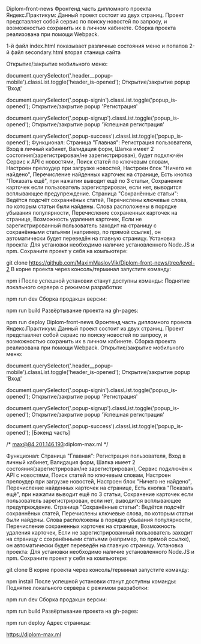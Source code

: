 Diplom-front-news
Фронтенд часть дипломного проекта Яндекс.Практикум:
Данный проект состоит из двух страниц. 
Проект представляет собой сервис по поиску новостей по запросу, и возможностью сохранить их в личном кабинете.
Сборка проекта реализована при помощи Webpack.

1-й файл index.html показывает различные состояния меню и попапов
2-й файл secondary.html вторая станица сайта

Открытие/закрытие мобильного меню:

document.querySelector('.header__popup-mobile').classList.toggle('header_is-opened');
Открытие/закрытие popup 'Вход'

document.querySelector('.popup-signin').classList.toggle('popup_is-opened');
Открытие/закрытие popup 'Регистрация'

document.querySelector('.popup-signup').classList.toggle('popup_is-opened');
Открытие/закрытие popup 'Успешная регистрация'

document.querySelector('.popup-success').classList.toggle('popup_is-opened');
Функционал:
Страница "Главная":
Регистрация пользователя,
Вход в личный кабинет,
Валидация форм,
Шапка имеет 2 состояния(зарегистрирован/не зарегистрирован),
будет подключён Сервис к API с новостями,
Поиск статей по ключевым словам,
Настроен прелоудер при загрузке новостей,
Настроен блок "Ничего не найдено",
Перечисление найденных карточек на странице,
Есть кнопка "Показать ещё", при нажатии выводит ещё по 3 статьи,
Сохранение карточек если пользователь зарегистрирован, если нет, выводится всплывающее предупреждение.
Страница "Сохранённые статьи":
Ведётся подсчёт сохраннёных статей,
Перечислены ключевые слова, по которым статьи были найдены. Слова расположены в порядке убывания популярности,
Перечисление сохраненных карточек на странице,
Возможность удаления карточек,
Если не зарегистрированный пользователь заходит на страницу с сохранёнными статьями (например, по прямой ссылке), он автоматически будет переведён на главную страницу.
Установка проекта:
Для установки необходимо наличие установленного Node.JS и npm. Сохраните проект у себя на компьютере:

git clone https://github.com/MaximMaslovVik/Diplom-front-news/tree/level-2
В корне проекта через консоль/терминал запустите команду:

npm i
После успешной установки станут доступны команды:
Поднятие локального сервера с режимом разработки:

npm run dev
Сборка продакшн версии:

npm run build
Развёртывание проекта на gh-pages:

npm run deploy
Diplom-front-news Фронтенд часть дипломного проекта Яндекс.Практикум: Данный проект состоит из двух страниц. Проект представляет собой сервис по поиску новостей по запросу, и возможностью сохранить их в личном кабинете. Сборка проекта реализована при помощи Webpack. Открытие/закрытие мобильного меню:

document.querySelector('.header__popup-mobile').classList.toggle('header_is-opened'); Открытие/закрытие popup 'Вход'

document.querySelector('.popup-signin').classList.toggle('popup_is-opened'); Открытие/закрытие popup 'Регистрация'

document.querySelector('.popup-signup').classList.toggle('popup_is-opened'); Открытие/закрытие popup 'Успешная регистрация'

document.querySelector('.popup-success').classList.toggle('popup_is-opened'); [Бэкенд часть]

/* max@84.201.146.193:diplom-max.ml */

Функционал: Страница "Главная": Регистрация пользователя, Вход в личный кабинет, Валидация форм, Шапка имеет 2 состояния(зарегистрирован/не зарегистрирован), Сервис подключён к API с новостями, Поиск статей по ключевым словам, Настроен прелоудер при загрузке новостей, Настроен блок "Ничего не найдено", Перечисление найденных карточек на странице, Есть кнопка "Показать ещё", при нажатии выводит ещё по 3 статьи, Сохранение карточек если пользователь зарегистрирован, если нет, выводится всплывающее предупреждение. Страница "Сохранённые статьи": Ведётся подсчёт сохраннёных статей, Перечислены ключевые слова, по которым статьи были найдены. Слова расположены в порядке убывания популярности, Перечисление сохраненных карточек на странице, Возможность удаления карточек, Если не зарегистрированный пользователь заходит на страницу с сохранёнными статьями (например, по прямой ссылке), он автоматически будет переведён на главную страницу. Установка проекта: Для установки необходимо наличие установленного Node.JS и npm. Сохраните проект у себя на компьютере:

git clone В корне проекта через консоль/терминал запустите команду:

npm install После успешной установки станут доступны команды: Поднятие локального сервера с режимом разработки:

npm run dev Сборка продакшн версии:

npm run build Развёртывание проекта на gh-pages:

npm run deploy Адрес страницы:

https://diplom-max.ml